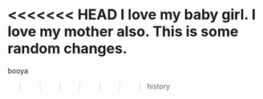 <<<<<<< HEAD
I love my baby girl.
I love my mother also.
This is some random changes.
=======
booya
>>>>>>> history
